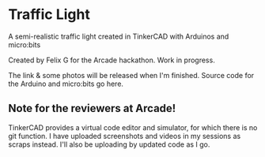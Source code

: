 # Traffic Light
A semi-realistic traffic light created in TinkerCAD with Arduinos and micro:bits


Created by Felix G for the Arcade hackathon. Work in progress.

The link & some photos will be released when I'm finished. Source code for the Arduino and micro:bits go here.

## Note for the reviewers at Arcade!
TinkerCAD provides a virtual code editor and simulator, for which there is no git function. I have uploaded screenshots and videos in my sessions as scraps instead. I'll also be uploading by updated code as I go.

